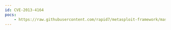```yaml
---
id: CVE-2013-4164
pocs:
    - https://raw.githubusercontent.com/rapid7/metasploit-framework/master/modules/auxiliary/dos/http/rails_json_float_dos.rb
---
```


